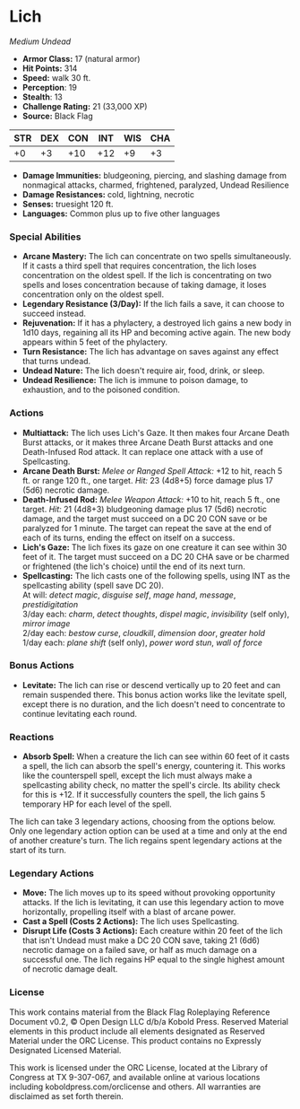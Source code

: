 # Lich

*Medium* *Undead*

- **Armor Class:** 17 (natural armor)
- **Hit Points:** 314 
- **Speed:** walk 30 ft.
- **Perception**: 19
- **Stealth**: 13
- **Challenge Rating:** 21 (33,000 XP)
- **Source:** Black Flag

| STR | DEX | CON | INT | WIS | CHA |
| --- | --- | --- | --- | --- | --- |
| +0 | +3 | +10 | +12 | +9 | +3 |

- **Damage Immunities:** bludgeoning, piercing, and slashing damage from nonmagical attacks, charmed, frightened, paralyzed, Undead Resilience
- **Damage Resistances:** cold, lightning, necrotic
- **Senses:** truesight 120 ft.
- **Languages:** Common plus up to five other languages

### Special Abilities

- **Arcane Mastery:** The lich can concentrate on two spells simultaneously. If it casts a third spell that requires concentration, the lich loses concentration on the oldest spell. If the lich is concentrating on two spells and loses concentration because of taking damage, it loses concentration only on the oldest spell.
- **Legendary Resistance (3/Day):** If the lich fails a save, it can choose to succeed instead.
- **Rejuvenation:** If it has a phylactery, a destroyed lich gains a new body in 1d10 days, regaining all its HP and becoming active again. The new body appears within 5 feet of the phylactery.
- **Turn Resistance:** The lich has advantage on saves against any effect that turns undead.
- **Undead Nature:** The lich doesn't require air, food, drink, or sleep.
- **Undead Resilience:** The lich is immune to poison damage, to exhaustion, and to the poisoned condition.

### Actions

- **Multiattack:** The lich uses Lich's Gaze. It then makes four Arcane Death Burst attacks, or it makes three Arcane Death Burst attacks and one Death-Infused Rod attack. It can replace one attack with a use of Spellcasting.
- **Arcane Death Burst:** _Melee or Ranged Spell Attack:_ +12 to hit, reach 5 ft. or range 120 ft., one target. _Hit:_ 23 (4d8+5) force damage plus 17 (5d6) necrotic damage.
- **Death-Infused Rod:** _Melee Weapon Attack:_ +10 to hit, reach 5 ft., one target. _Hit:_ 21 (4d8+3) bludgeoning damage plus 17 (5d6) necrotic damage, and the target must succeed on a DC 20 CON save or be paralyzed for 1 minute. The target can repeat the save at the end of each of its turns, ending the effect on itself on a success.
- **Lich's Gaze:** The lich fixes its gaze on one creature it can see within 30 feet of it. The target must succeed on a DC 20 CHA save or be charmed or frightened (the lich's choice) until the end of its next turn.
- **Spellcasting:** The lich casts one of the following spells, using INT as the spellcasting ability (spell save DC 20).<br>At will: _detect magic_, _disguise self_, _mage hand_, _message_, _prestidigitation_<br>3/day each: _charm_, _detect thoughts_, _dispel magic_, _invisibility_ (self only), _mirror image_<br>2/day each: _bestow curse_, _cloudkill_, _dimension door_, _greater hold_<br>1/day each: _plane shift_ (self only), _power word stun_, _wall of force_

### Bonus Actions

- **Levitate:** The lich can rise or descend vertically up to 20 feet and can remain suspended there. This bonus action works like the levitate spell, except there is no duration, and the lich doesn't need to concentrate to continue levitating each round.

### Reactions

- **Absorb Spell:** When a creature the lich can see within 60 feet of it casts a spell, the lich can absorb the spell's energy, countering it. This works like the counterspell spell, except the lich must always make a spellcasting ability check, no matter the spell's circle. Its ability check for this is +12. If it successfully counters the spell, the lich gains 5 temporary HP for each level of the spell.

The lich can take 3 legendary actions, choosing from the options below. Only one legendary action option can be used at a time and only at the end of another creature's turn. The lich regains spent legendary actions at the start of its turn.

### Legendary Actions

- **Move:** The lich moves up to its speed without provoking opportunity attacks. If the lich is levitating, it can use this legendary action to move horizontally, propelling itself with a blast of arcane power.
- **Cast a Spell (Costs 2 Actions):** The lich uses Spellcasting.
- **Disrupt Life (Costs 3 Actions):** Each creature within 20 feet of the lich that isn't Undead must make a DC 20 CON save, taking 21 (6d6) necrotic damage on a failed save, or half as much damage on a successful one. The lich regains HP equal to the single highest amount of necrotic damage dealt.


### License

This work contains material from the Black Flag Roleplaying Reference Document v0.2, © Open Design LLC d/b/a Kobold Press. Reserved Material elements in this product include all elements designated as Reserved Material under the ORC License. This product contains no Expressly Designated Licensed Material.

This work is licensed under the ORC License, located at the Library of Congress at TX 9-307-067, and available online at various locations including koboldpress.com/orclicense and others. All warranties are disclaimed as set forth therein.
